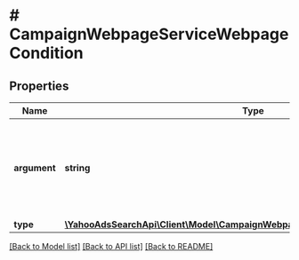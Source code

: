 # # CampaignWebpageServiceWebpageCondition

## Properties

Name | Type | Description | Notes
------------ | ------------- | ------------- | -------------
**argument** | **string** | &lt;ja&gt;条件の設定値(正規表現の指定可)&lt;/ja&gt;&lt;br&gt;&lt;en&gt;Value of rule setting. ∗ Can specify regular expression&lt;/en&gt; | [optional] 
**type** | [**\YahooAdsSearchApi\Client\Model\CampaignWebpageServiceWebpageConditionType**](CampaignWebpageServiceWebpageConditionType.md) |  | [optional] 

[[Back to Model list]](../../README.md#documentation-for-models) [[Back to API list]](../../README.md#documentation-for-api-endpoints) [[Back to README]](../../README.md)


